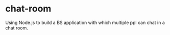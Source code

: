 # chat-room
Using Node.js to build a BS application with which multiple ppl can chat in a chat room.

